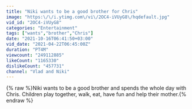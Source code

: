 ```yaml
---
title: "Niki wants to be a good brother for Chris"
image: "https:\/\/i.ytimg.com\/vi\/2OC4-iVUyG8\/hqdefault.jpg"
vid_id: "2OC4-iVUyG8"
categories: "Entertainment"
tags: ["wants","brother","Chris"]
date: "2021-10-16T06:41:50+03:00"
vid_date: "2021-04-22T06:45:00Z"
duration: "PT4M"
viewcount: "249112885"
likeCount: "1165330"
dislikeCount: "457731"
channel: "Vlad and Niki"
---
```

{% raw %}Niki wants to be a good brother and spends the whole day with Chris. Children play together, walk, eat, have fun and help their mother.{% endraw %}
